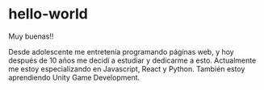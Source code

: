 # hello-world

Muy buenas!!

Desde adolescente me entretenía programando páginas web, y hoy después de 10 años me decidí a estudiar y dedicarme a esto.
Actualmente me estoy especializando en Javascript, React y Python. También estoy aprendiendo Unity Game Development.
